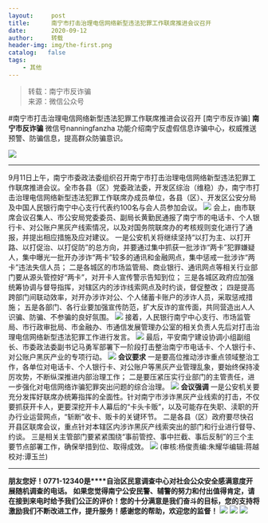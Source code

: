 ```yaml
---
layout:     post
title:      南宁市打击治理电信网络新型违法犯罪工作联席推进会议召开
date:       2020-09-12
author:     转载
header-img: img/the-first.png
catalog:   false
tags:
    - 其他
---
```


<blockquote><p>转载：南宁市反诈骗<br>
来源：微信公众号</p></blockquote>

#南宁市打击治理电信网络新型违法犯罪工作联席推进会议召开
[南宁市反诈骗]
**南宁市反诈骗**
微信号nanningfanzha
功能介绍南宁反虚假信息诈骗中心，权威推送预警、防骗信息，提高群众防骗意识。

![]({{site.baseurl}}/postimg/m6vdLvvo6W47AZOFrUD442DAXlvL0HY0j2y3OGXkCFJU8wJ9Hq7gZNDuR3VQFYlCHBq25aZZhWgh8Jy4R2wibIQ.gif)
****
9月11日上午，南宁市委政法委组织召开南宁市打击治理电信网络新型违法犯罪工作联席推进会议。全市各县（区）党委政法委，开发区综治（维稳）办，南宁市打击治理电信网络新型违法犯罪工作联席办成员单位，各县（区）、开发区公安分局及中国人民银行南宁中心支行代表约100名与会人员参加会议。
![]({{site.baseurl}}/postimg/lVb3b2bp95vhCxcm20Jzlxcy4JjtULicn4nd87aaKugrvDEWqD1Awaibl5uniaia3G0zIia7ufCqKYicJ00VlULYlu6A.png)
会上，由市联席会议召集人、市公安局党委委员、副局长黄勤民通报了南宁市的电话卡、个人银行卡、对公账户黑灰产线索情况，以及对国务院联席办的考核规则变化进行了通报，并提出相应措施及应对建议。
一是公安机关将继续坚持“以打为主、以打开路、以打促治、以打促防”的总方向，并要通过集中抓获一批涉诈“两卡”犯罪嫌疑人，集中曝光一批开办涉诈“两卡”较多的通讯和金融网点，集中惩戒一批涉诈“两卡”违法失信人员；
二是各城区的市场监管局、商业银行、通讯网点等相关行业部门要从源头管控好“两卡”，对开卡人宣传警示告知到位；
三是各城区政府应加强统筹协调与督导指挥，对辖区内的涉诈线索网点及时约谈，督促整改；
四是提高跨部门间联动效率，对开办涉诈对公、个人储蓄卡账户的涉诈人员，采取惩戒措施；
五是各部门、各行业要加强宣传防范，扩大反诈的宣传面，共同营造出人人识骗、防骗、不参骗的良好氛围。
![]({{site.baseurl}}/postimg/lVb3b2bp95vhCxcm20Jzlxcy4JjtULicntqapSjD7e3VY2JYOZ2jlibds4ItXIcaqZypb2BOQ5RYicEFrRFmkQXmw.png)
接着，人民银行南宁中心支行、市场监管局、市行政审批局、市金融办、市通信发展管理办公室的相关负责人先后对打击治理电信网络新型违法犯罪工作进行发言。
![]({{site.baseurl}}/postimg/lVb3b2bp95vhCxcm20Jzlxcy4JjtULicn5rJECyI53SjmiarMeZ8OCeyj42p9dmc9k0wb4o9ujdjTnDhiaIWSyqkw.png)
最后，平安南宁建设协调小组副组长、市委政法委副书记马勇军部署下一阶段打击整治南宁市电话卡、个人银行卡、对公账户黑灰产业的专项行动。
![]({{site.baseurl}}/postimg/lVb3b2bp95vhCxcm20Jzlxcy4JjtULicnecQLic32CdO3jUWVlurTWVAOTZvcvgW69Qrrar8OGbnbLfQ0foBjLUw.png)
**会议要求**
一是要高位推动涉诈重点领域整治工作，各单位对电话卡、个人银行卡、对公账户等黑灰产业管理乱象，要始终保持凌厉攻势，不断纵深推进内部治理工作；
二是要压紧压实行业部门的主管责任，进一步强化对电信网络诈骗犯罪突出问题的综合治理。
![]({{site.baseurl}}/postimg/lVb3b2bp95vhCxcm20Jzlxcy4JjtULicniaicwN7qbX1kImibXlSFqLGRhtYGzC8PqMfUEdUIvlEdiadzz3prQaTaicA.png)
**会议强调**
一是公安机关要充分发挥好联席办统筹指挥的全面性。针对南宁市涉诈黑灰产业线索的打击，不仅要抓获开卡人，更要深挖开卡人幕后的“卡头卡贩”，以及可能存在失职、渎职的开办行业运营网点，“斩断”收卡、贩卡的关键环节。
二是各县（区）政府要尽快召开县区联席会议，重点针对本辖区内涉诈黑灰产线索突出的部门和行业进行督导、约谈。
三是相关主管部门要紧紧围绕“事前管控、事中拦截、事后反制”的三个主要节点部署工作，确保举措到位、取得成效。
![]({{site.baseurl}}/postimg/m6vdLvvo6W6aCCOVM3fc1JRVjG0nwA9leMqJRjJp77nDaFqjYo2GLq5iauUdrachH8zrlxkdKrrr5mhMTX7fXwQ.jpeg)
(审核:杨俊责编:朱耀华编辑:蒋越校对:谭玉兰)
***
**朋友您好！0771-12340是****自治区民意调查中心对社会公众安全感满意度开展随机调查的电话。**
**如果您觉得南宁公安民警、辅警的努力和付出值得肯定，请在接到来电时给予我们公正的评价！您的十分满意是我们奋斗的目标，您的支持将激励我们不断改进工作，提升服务！感谢您的帮助，欢迎您的监督！**
![]({{site.baseurl}}/postimg/m6vdLvvo6W4tBmkSw7BynPAZ4dpgGzH6gPSKpMSPibm3ZZdwYARicAqYI6iaLTicawgZUezTc6lgHXWGaSqHwiav3qA.jpeg)
![]({{site.baseurl}}/postimg/m6vdLvvo6W4tBmkSw7BynPAZ4dpgGzH6dmhqpDKgZf4VOiaaxr6LcaFfRCPDEHukjOhPlt2iaH3NnVwoVk1xjWLw.jpeg)
![]({{site.baseurl}}/postimg/m6vdLvvo6W4tBmkSw7BynPAZ4dpgGzH62EZZ3JuBHMHzWr2pWjUukPSqx9WsRt3S4RWQicPNzhvt1LNVX5mbTSw.jpeg)
